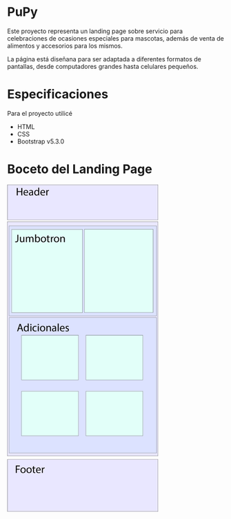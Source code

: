 # PuPy
Este proyecto representa un landing page sobre servicio para celebraciones de ocasiones especiales para mascotas, además de venta de alimentos y accesorios para los mismos.

La página está diseñana para ser adaptada a diferentes formatos de pantallas, desde computadores grandes hasta celulares pequeños.
# Especificaciones
Para el proyecto utilicé 
- HTML
- CSS
- Bootstrap v5.3.0
# Boceto del Landing Page
<img src="/assest/images/Boceto.png" width="350">